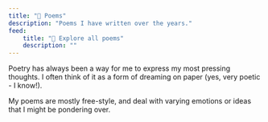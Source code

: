 ```yaml
---
title: "📜 Poems"
description: "Poems I have written over the years."
feed:
    title: "📜 Explore all poems"
    description: ""
---
```


Poetry has always been a way for me to express my most pressing thoughts. I often think of it as a form of dreaming on paper (yes, very poetic - I know!).

My poems are mostly free-style, and deal with varying emotions or ideas that I might be pondering over.  